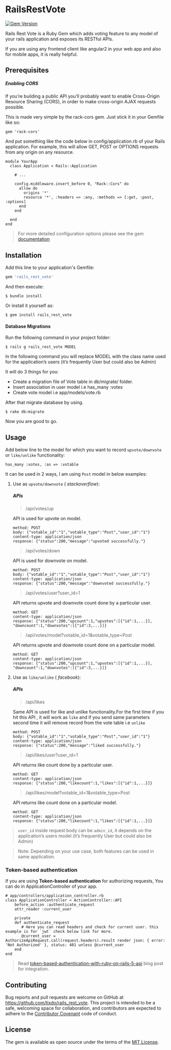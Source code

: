 # RailsRestVote
[![Gem Version](https://badge.fury.io/rb/rails_rest_vote.svg)](https://badge.fury.io/rb/rails_rest_vote)

Rails Rest Vote is a Ruby Gem which adds voting feature to any model of your rails application and exposes its RESTful APIs.

If you are using any frontend client like angular2 in your web app and also for mobile apps, it is really helpful.

## Prerequisites

##### Enabling CORS

If you’re building a public API you’ll probably want to enable Cross-Origin Resource Sharing (CORS), in order to make cross-origin AJAX requests possible.

This is made very simple by the rack-cors gem. Just stick it in your Gemfile like so:
```
gem 'rack-cors'
```
And put something like the code below in config/application.rb of your Rails application. For example, this will allow GET, POST or OPTIONS requests from any origin on any resource.
```
module YourApp
  class Application < Rails::Application

    # ...

    config.middleware.insert_before 0, "Rack::Cors" do
      allow do
        origins '*'
        resource '*', :headers => :any, :methods => [:get, :post, :options]
      end
    end

  end
end
```
>For more detailed configuration options please see the gem [documentation](https://github.com/cyu/rack-cors)

## Installation

Add this line to your application's Gemfile:

```ruby
gem 'rails_rest_vote'
```
And then execute:

    $ bundle install

Or install it yourself as:

    $ gem install rails_rest_vote

#### Database Migrations

Run the following command in your project folder:

    $ rails g rails_rest_vote MODEL

In the following command you will replace MODEL with the class name used for the application’s users (it’s frequently User but could also be Admin)

It will do 3 things for you:

- Create a migration file of Vote table in db/migrate/ folder.
- Insert association in user model i.e has_many :votes
- Create vote model i.e app/models/vote.rb

After that migrate database by using.

    $ rake db:migrate

Now you are good to go.

## Usage

Add below line to the model for which you want to record `upvote/downvote` or `like/unlike` functionality:

    has_many :votes, :as => :votable

It can be used in 2 ways, I am using `Post` model in below examples:

1. Use as `upvote/downvote` ( _stackoverflow_):

    ##### APIs

    > /api/votes/up

    API is used for upvote on model.
    ```
    method: POST
    body: {"votable_id":"1","votable_type":"Post","user_id":"1"}
    content-type: application/json
    response: {"status":200,"message":"upvoted successfully."}
    ```

    > /api/votes/down

    API is used for downvote on model.
    ```
    method: POST
    body: {"votable_id":"1","votable_type":"Post","user_id":"1"}
    content-type: application/json
    response: {"status":200,"message":"downvoted successfully."}
    ```
     > /api/votes/user?user_id=1

    API returns upvote and downvote count done by a particular user.
    ```
    method: GET
    content-type: application/json
    response: {"status":200,"upcount":1,"upvotes":[{"id":1,...}], "downcount":1,"downvotes":[{"id":3,...}]}
    ```
      > /api/votes/model?votable_id=1&votable_type=Post

    API returns upvote and downvote count done on a particular model.
    ```
    method: GET
    content-type: application/json
    response: {"status":200,"upcount":1,"upvotes":[{"id":1,...}], "downcount":1,"downvotes":[{"id":3,...}]}
    ```

2. Use as `like/unlike` ( _facebook_):

    ##### APIs

    > /api/likes

    Same API is used for like and unlike functionality.For the first time if you hit this API , it will work as `like` and if you send same parameters second time it will remove record from the vote table i.e `unlike`
    ```
    method: POST
    body: {"votable_id":"1","votable_type":"Post","user_id":"1"}
    content-type: application/json
    response: {"status":200,"message":"liked successfully."}
    ```
    > /api/likes/user?user_id=1

    API returns like count done by a particular user.
    ```
    method: GET
    content-type: application/json
    response: {"status":200,"likecount":1,"likes":[{"id":1,...}]}
    ```
    > /api/likes/model?votable_id=1&votable_type=Post

    API returns like count done on a particular model.
    ```
    method: GET
    content-type: application/json
    response: {"status":200,"likecount":1,"likes":[{"id":1,...}]}
    ```
    
>`user_id` inside request body can be `admin_id`, it depends on the application’s users model (it’s frequently User but could also be Admin)

>Note: Depending on your use case, both features can be used in same application.

### Token-based authentication

If you are using **Token-based authentication** for authorizing requests, You can do in ApplicationController of your app.
```
# app/controllers/application_controller.rb 
class ApplicationController < ActionController::API 
    before_action :authenticate_request 
    attr_reader :current_user 
    
    private 
    def authenticate_request
       # Here you can read headers and check for current user. this example is for `jwt` check below link for more.
       @current_user = AuthorizeApiRequest.call(request.headers).result render json: { error: 'Not Authorized' }, status: 401 unless @current_user 
    end 
end
```
>Read [token-based-authentication-with-ruby-on-rails-5-api](https://www.pluralsight.com/guides/ruby-ruby-on-rails/token-based-authentication-with-ruby-on-rails-5-api) blog post for integration.

## Contributing

Bug reports and pull requests are welcome on GitHub at https://github.com/tixdo/rails_rest_vote. This project is intended to be a safe, welcoming space for collaboration, and contributors are expected to adhere to the [Contributor Covenant](http://contributor-covenant.org) code of conduct.


## License

The gem is available as open source under the terms of the [MIT License](http://opensource.org/licenses/MIT).
